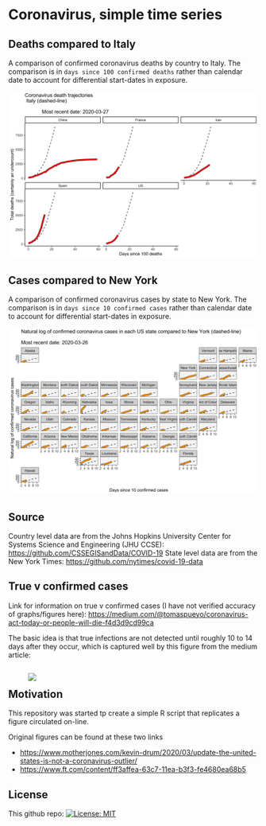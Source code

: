 # Coronavirus, simple time series

## Deaths compared to Italy

A comparison of confirmed coronavirus deaths by country to Italy. The comparison is in `days since 100 confirmed deaths` rather than calendar date to account for differential start-dates in exposure.  

<p align="center">
  <img  width="800" src="https://github.com/hollina/coronoavirus-simple-time-series/blob/master/output/coronavirus_deaths_compared_to_italy.png" ">
</p>
                                                                                                                                                   
## Cases compared to New York

A comparison of confirmed coronavirus cases by state to New York. The comparison is in `days since 10 confirmed cases` rather than calendar date to account for differential start-dates in exposure.  

<p align="center">
  <img  width="800" src="https://github.com/hollina/coronoavirus-simple-time-series/blob/master/output/coronavirus_ln_cases_by_state.png">
</p>



## Source

Country level data are  from the Johns Hopkins University Center for Systems Science and Engineering (JHU CCSE): https://github.com/CSSEGISandData/COVID-19
State level data are from the New York Times: https://github.com/nytimes/covid-19-data


## True v confirmed cases

Link for information on true v confirmed cases (I have not verified accuracy of graphs/figures here): https://medium.com/@tomaspueyo/coronavirus-act-today-or-people-will-die-f4d3d9cd99ca 


The basic idea is that true infections are not detected until roughly 10 to 14 days after they occur, which is captured well by this figure from the medium article: 

<figure style="float:left;">
<img src="https://miro.medium.com/max/7168/1*r-ddYhoUtP_se6x-NOEinA.png" align="left"  width="800"  /> 
</figure>

## Motivation

This repository was started tp create a simple R script that replicates a figure circulated on-line. 

Original figures can be found at these two links

- https://www.motherjones.com/kevin-drum/2020/03/update-the-united-states-is-not-a-coronavirus-outlier/
- https://www.ft.com/content/ff3affea-63c7-11ea-b3f3-fe4680ea68b5

## License

This github repo: [![License: MIT](https://img.shields.io/badge/License-MIT-yellow.svg)](https://opensource.org/licenses/MIT)

